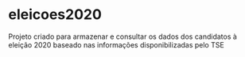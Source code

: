 # eleicoes2020
Projeto criado para armazenar e consultar os dados dos candidatos à eleição 2020 baseado nas informações disponibilizadas pelo TSE
